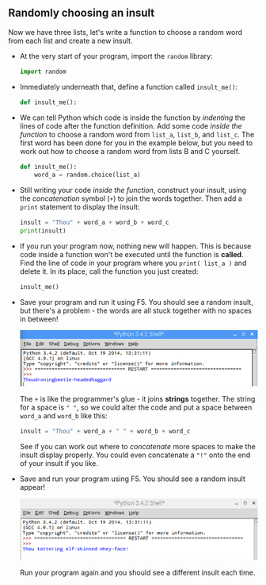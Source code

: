 ## Randomly choosing an insult

Now we have three lists, let's write a function to choose a random word from each list and create a new insult.

- At the very start of your program, import the `random` library:

  ```python
  import random
  ```

- Immediately underneath that, define a function called `insult_me()`:

    ```python
    def insult_me():
    ```

- We can tell Python which code is inside the function by *indenting* the lines of code after the function definition. Add some code *inside the function* to choose a random word from `list_a`, `list_b`, and `list_c`. The first word has been done for you in the example below, but you need to work out how to choose a random word from lists B and C yourself.

    ```python
    def insult_me():
        word_a = random.choice(list_a)
    ```

- Still writing your code *inside the function*, construct your insult, using the *concatenation* symbol (`+`) to join the words together. Then add a `print` statement to display the insult:

  ```python
  insult = "Thou" + word_a + word_b + word_c
  print(insult)
  ```

- If you run your program now, nothing new will happen. This is because code inside a function won't be executed until the function is **called**. Find the line of code in your program where you `print( list_a )` and delete it. In its place, call the function you just created:

  ```python
  insult_me()
  ```

- Save your program and run it using F5. You should see a random insult, but there's a problem - the words are all stuck together with no spaces in between!

  ![Unspaced insult](images/unspaced-insult.png)

  The `+` is like the programmer's glue - it joins **strings** together. The string for a space is `" "`, so we could alter the code and put a space between `word_a` and `word_b` like this:

  ```python
  insult = "Thou" + word_a + " " + word_b + word_c
  ```

  See if you can work out where to *concatenate* more spaces to make the insult display properly. You could even concatenate a `"!"` onto the end of your insult if you like.

- Save and run your program using F5. You should see a random insult appear!

    ![Generate an insult](images/insult.png)

    Run your program again and you should see a different insult each time.

